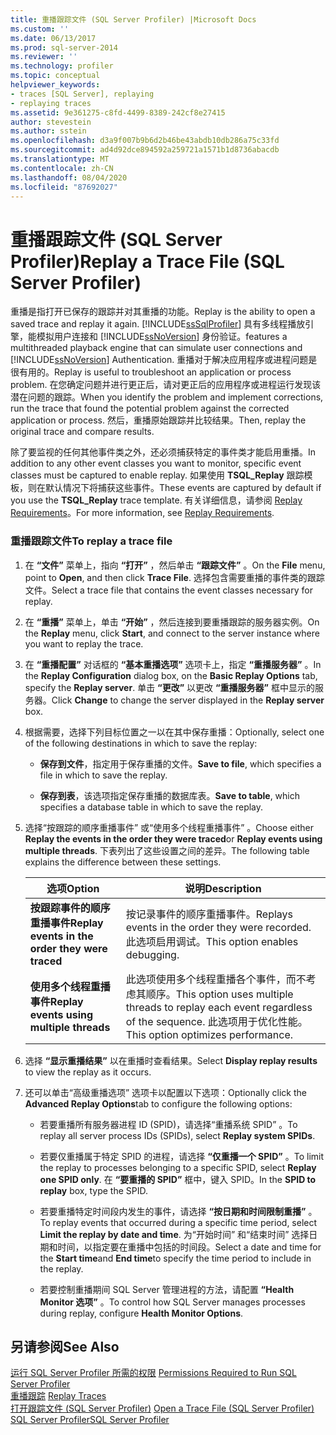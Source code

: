 ```yaml
---
title: 重播跟踪文件 (SQL Server Profiler) |Microsoft Docs
ms.custom: ''
ms.date: 06/13/2017
ms.prod: sql-server-2014
ms.reviewer: ''
ms.technology: profiler
ms.topic: conceptual
helpviewer_keywords:
- traces [SQL Server], replaying
- replaying traces
ms.assetid: 9e361275-c8fd-4499-8389-242cf8e27415
author: stevestein
ms.author: sstein
ms.openlocfilehash: d3a9f007b9b6d2b46be43abdb10db286a75c33fd
ms.sourcegitcommit: ad4d92dce894592a259721a1571b1d8736abacdb
ms.translationtype: MT
ms.contentlocale: zh-CN
ms.lasthandoff: 08/04/2020
ms.locfileid: "87692027"
---
```

# <a name="replay-a-trace-file-sql-server-profiler"></a><span data-ttu-id="607e2-102">重播跟踪文件 (SQL Server Profiler)</span><span class="sxs-lookup"><span data-stu-id="607e2-102">Replay a Trace File (SQL Server Profiler)</span></span>
  <span data-ttu-id="607e2-103">重播是指打开已保存的跟踪并对其重播的功能。</span><span class="sxs-lookup"><span data-stu-id="607e2-103">Replay is the ability to open a saved trace and replay it again.</span></span> [!INCLUDE[ssSqlProfiler](../../includes/sssqlprofiler-md.md)] <span data-ttu-id="607e2-104">具有多线程播放引擎，能模拟用户连接和 [!INCLUDE[ssNoVersion](../../includes/ssnoversion-md.md)] 身份验证。</span><span class="sxs-lookup"><span data-stu-id="607e2-104">features a multithreaded playback engine that can simulate user connections and [!INCLUDE[ssNoVersion](../../includes/ssnoversion-md.md)] Authentication.</span></span> <span data-ttu-id="607e2-105">重播对于解决应用程序或进程问题是很有用的。</span><span class="sxs-lookup"><span data-stu-id="607e2-105">Replay is useful to troubleshoot an application or process problem.</span></span> <span data-ttu-id="607e2-106">在您确定问题并进行更正后，请对更正后的应用程序或进程运行发现该潜在问题的跟踪。</span><span class="sxs-lookup"><span data-stu-id="607e2-106">When you identify the problem and implement corrections, run the trace that found the potential problem against the corrected application or process.</span></span> <span data-ttu-id="607e2-107">然后，重播原始跟踪并比较结果。</span><span class="sxs-lookup"><span data-stu-id="607e2-107">Then, replay the original trace and compare results.</span></span>  
  
 <span data-ttu-id="607e2-108">除了要监视的任何其他事件类之外，还必须捕获特定的事件类才能启用重播。</span><span class="sxs-lookup"><span data-stu-id="607e2-108">In addition to any other event classes you want to monitor, specific event classes must be captured to enable replay.</span></span> <span data-ttu-id="607e2-109">如果使用 **TSQL_Replay** 跟踪模板，则在默认情况下将捕获这些事件。</span><span class="sxs-lookup"><span data-stu-id="607e2-109">These events are captured by default if you use the **TSQL_Replay** trace template.</span></span> <span data-ttu-id="607e2-110">有关详细信息，请参阅 [Replay Requirements](replay-requirements.md)。</span><span class="sxs-lookup"><span data-stu-id="607e2-110">For more information, see [Replay Requirements](replay-requirements.md).</span></span>  
  
### <a name="to-replay-a-trace-file"></a><span data-ttu-id="607e2-111">重播跟踪文件</span><span class="sxs-lookup"><span data-stu-id="607e2-111">To replay a trace file</span></span>  
  
1.  <span data-ttu-id="607e2-112">在 **“文件”** 菜单上，指向 **“打开”** ，然后单击 **“跟踪文件”** 。</span><span class="sxs-lookup"><span data-stu-id="607e2-112">On the **File** menu, point to **Open**, and then click **Trace File**.</span></span> <span data-ttu-id="607e2-113">选择包含需要重播的事件类的跟踪文件。</span><span class="sxs-lookup"><span data-stu-id="607e2-113">Select a trace file that contains the event classes necessary for replay.</span></span>  
  
2.  <span data-ttu-id="607e2-114">在 **“重播”** 菜单上，单击 **“开始”** ，然后连接到要重播跟踪的服务器实例。</span><span class="sxs-lookup"><span data-stu-id="607e2-114">On the **Replay** menu, click **Start**, and connect to the server instance where you want to replay the trace.</span></span>  
  
3.  <span data-ttu-id="607e2-115">在 **“重播配置”** 对话框的 **“基本重播选项”** 选项卡上，指定 **“重播服务器”** 。</span><span class="sxs-lookup"><span data-stu-id="607e2-115">In the **Replay Configuration** dialog box, on the **Basic Replay Options** tab, specify the **Replay server**.</span></span> <span data-ttu-id="607e2-116">单击 **“更改”** 以更改 **“重播服务器”** 框中显示的服务器。</span><span class="sxs-lookup"><span data-stu-id="607e2-116">Click **Change** to change the server displayed in the **Replay server** box.</span></span>  
  
4.  <span data-ttu-id="607e2-117">根据需要，选择下列目标位置之一以在其中保存重播：</span><span class="sxs-lookup"><span data-stu-id="607e2-117">Optionally, select one of the following destinations in which to save the replay:</span></span>  
  
    -   <span data-ttu-id="607e2-118">**保存到文件**，指定用于保存重播的文件。</span><span class="sxs-lookup"><span data-stu-id="607e2-118">**Save to file**, which specifies a file in which to save the replay.</span></span>  
  
    -   <span data-ttu-id="607e2-119">**保存到表**，该选项指定保存重播的数据库表。</span><span class="sxs-lookup"><span data-stu-id="607e2-119">**Save to table**, which specifies a database table in which to save the replay.</span></span>  
  
5.  <span data-ttu-id="607e2-120">选择“按跟踪的顺序重播事件”  或“使用多个线程重播事件”  。</span><span class="sxs-lookup"><span data-stu-id="607e2-120">Choose either **Replay the events in the order they were traced**or **Replay events using multiple threads**.</span></span> <span data-ttu-id="607e2-121">下表列出了这些设置之间的差异。</span><span class="sxs-lookup"><span data-stu-id="607e2-121">The following table explains the difference between these settings.</span></span>  
  
    |<span data-ttu-id="607e2-122">选项</span><span class="sxs-lookup"><span data-stu-id="607e2-122">Option</span></span>|<span data-ttu-id="607e2-123">说明</span><span class="sxs-lookup"><span data-stu-id="607e2-123">Description</span></span>|  
    |------------|-----------------|  
    |<span data-ttu-id="607e2-124">**按跟踪事件的顺序重播事件**</span><span class="sxs-lookup"><span data-stu-id="607e2-124">**Replay events in the order they were traced**</span></span>|<span data-ttu-id="607e2-125">按记录事件的顺序重播事件。</span><span class="sxs-lookup"><span data-stu-id="607e2-125">Replays events in the order they were recorded.</span></span> <span data-ttu-id="607e2-126">此选项启用调试。</span><span class="sxs-lookup"><span data-stu-id="607e2-126">This option enables debugging.</span></span>|  
    |<span data-ttu-id="607e2-127">**使用多个线程重播事件**</span><span class="sxs-lookup"><span data-stu-id="607e2-127">**Replay events using multiple threads**</span></span>|<span data-ttu-id="607e2-128">此选项使用多个线程重播各个事件，而不考虑其顺序。</span><span class="sxs-lookup"><span data-stu-id="607e2-128">This option uses multiple threads to replay each event regardless of the sequence.</span></span> <span data-ttu-id="607e2-129">此选项用于优化性能。</span><span class="sxs-lookup"><span data-stu-id="607e2-129">This option optimizes performance.</span></span>|  
  
6.  <span data-ttu-id="607e2-130">选择 **“显示重播结果”** 以在重播时查看结果。</span><span class="sxs-lookup"><span data-stu-id="607e2-130">Select **Display replay results** to view the replay as it occurs.</span></span>  
  
7.  <span data-ttu-id="607e2-131">还可以单击“高级重播选项”  选项卡以配置以下选项：</span><span class="sxs-lookup"><span data-stu-id="607e2-131">Optionally click the **Advanced Replay Options**tab to configure the following options:</span></span>  
  
    -   <span data-ttu-id="607e2-132">若要重播所有服务器进程 ID (SPID)，请选择“重播系统 SPID”  。</span><span class="sxs-lookup"><span data-stu-id="607e2-132">To replay all server process IDs (SPIDs), select **Replay system SPIDs**.</span></span>  
  
    -   <span data-ttu-id="607e2-133">若要仅重播属于特定 SPID 的进程，请选择 **“仅重播一个 SPID”** 。</span><span class="sxs-lookup"><span data-stu-id="607e2-133">To limit the replay to processes belonging to a specific SPID, select **Replay one SPID only**.</span></span> <span data-ttu-id="607e2-134">在 **“要重播的 SPID”** 框中，键入 SPID。</span><span class="sxs-lookup"><span data-stu-id="607e2-134">In the **SPID to replay** box, type the SPID.</span></span>  
  
    -   <span data-ttu-id="607e2-135">若要重播特定时间段内发生的事件，请选择 **“按日期和时间限制重播”** 。</span><span class="sxs-lookup"><span data-stu-id="607e2-135">To replay events that occurred during a specific time period, select **Limit the replay by date and time**.</span></span> <span data-ttu-id="607e2-136">为“开始时间”  和“结束时间”  选择日期和时间，以指定要在重播中包括的时间段。</span><span class="sxs-lookup"><span data-stu-id="607e2-136">Select a date and time for the **Start time**and **End time**to specify the time period to include in the replay.</span></span>  
  
    -   <span data-ttu-id="607e2-137">若要控制重播期间 SQL Server 管理进程的方法，请配置 **“Health Monitor 选项”** 。</span><span class="sxs-lookup"><span data-stu-id="607e2-137">To control how SQL Server manages processes during replay, configure **Health Monitor Options**.</span></span>  
  
## <a name="see-also"></a><span data-ttu-id="607e2-138">另请参阅</span><span class="sxs-lookup"><span data-stu-id="607e2-138">See Also</span></span>  
 <span data-ttu-id="607e2-139">[运行 SQL Server Profiler 所需的权限](sql-server-profiler.md) </span><span class="sxs-lookup"><span data-stu-id="607e2-139">[Permissions Required to Run SQL Server Profiler](sql-server-profiler.md) </span></span>  
 <span data-ttu-id="607e2-140">[重播跟踪](replay-traces.md) </span><span class="sxs-lookup"><span data-stu-id="607e2-140">[Replay Traces](replay-traces.md) </span></span>  
 <span data-ttu-id="607e2-141">[打开跟踪文件 (SQL Server Profiler)](open-a-trace-file-sql-server-profiler.md) </span><span class="sxs-lookup"><span data-stu-id="607e2-141">[Open a Trace File &#40;SQL Server Profiler&#41;](open-a-trace-file-sql-server-profiler.md) </span></span>  
 [<span data-ttu-id="607e2-142">SQL Server Profiler</span><span class="sxs-lookup"><span data-stu-id="607e2-142">SQL Server Profiler</span></span>](sql-server-profiler.md)  
  
  
